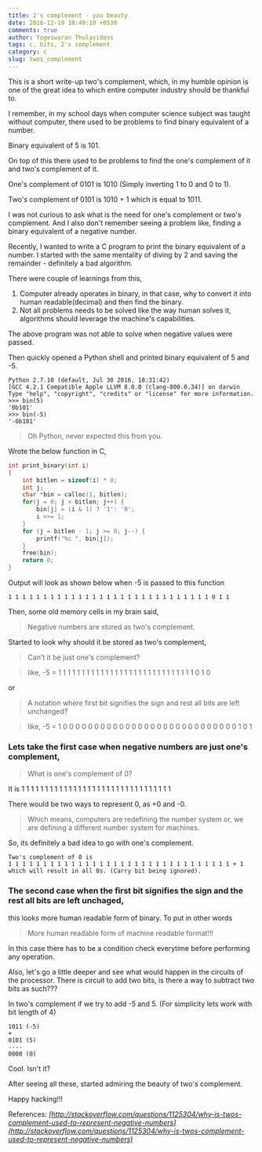```yaml
---
title: 2's complement - you beauty
date: 2016-12-19 18:40:19 +0530
comments: true
author: Yogeswaran Thulasidoss
tags: c, bits, 2's complement
category: c
slug: twos_complement
---
```

This is a short write-up two's complement, which, in my humble opinion is one of the great idea to which entire computer industry should be thankful to.

I remember, in my school days when computer science subject was taught without computer, there used to be problems to find binary equivalent of a number.

Binary equivalent of 5 is 101.

On top of this there used to be problems to find the one's complement of it and two's complement of it.

One's complement of 0101 is 1010 (Simply inverting 1 to 0 and 0 to 1).

Two's complement of 0101 is 1010 + 1 which is equal to 1011.

I was not curious to ask what is the need for one's complement or two's complement.  And I also don't remember seeing a problem like, finding a binary equivalent of a negative number.

Recently, I wanted to write a C program to print the binary equivalent of a number.  I started with the same mentality of diving by 2 and saving the remainder - definitely a bad algorithm.

There were couple of learnings from this, 

1. Computer already operates in binary, in that case, why to convert it into human readable(decimal) and then find the binary.
2. Not all problems needs to be solved like the way human solves it, algorithms should leverage the machine's capabilities. 

The above program was not able to solve when negative values were passed.

Then quickly opened a Python shell and printed binary equivalent of 5 and -5.
```
Python 2.7.10 (default, Jul 30 2016, 18:31:42)
[GCC 4.2.1 Compatible Apple LLVM 8.0.0 (clang-800.0.34)] on darwin
Type "help", "copyright", "credits" or "license" for more information.
>>> bin(5)
'0b101'
>>> bin(-5)
'-0b101'
```

> Oh Python, never expected this from you.

Wrote the below function in C,
```c
int print_binary(int i)
{
	int bitlen = sizeof(i) * 8;
	int j;
	char *bin = calloc(1, bitlen);
	for(j = 0; j < bitlen; j++) {
		bin[j] = (i & 1) ? '1': '0';
		i >>= 1;	
	}
	for (j = bitlen - 1; j >= 0; j--) {
		printf("%c ", bin[j]);
	}
	free(bin);
	return 0;
}
```

Output will look as shown below when -5 is passed to this function
```
1 1 1 1 1 1 1 1 1 1 1 1 1 1 1 1 1 1 1 1 1 1 1 1 1 1 1 1 1 0 1 1 
```

Then, some old memory cells in my brain said,
> Negative numbers are stored as two's complement.

Started to look why should it be stored as two's complement, 
> Can't it be just one's complement? 

> like, -5 = 1 1 1 1 1 1 1 1 1 1 1 1 1 1 1 1 1 1 1 1 1 1 1 1 1 1 1 1 1 0 1 0

or

> A notation where first bit signifies the sign and rest all bits are left unchanged? 

> like, -5 = 1 0 0 0 0 0 0 0 0 0 0 0 0 0 0 0 0 0 0 0 0 0 0 0 0 0 0 0 0 1 0 1

### Lets take the first case when negative numbers are just one's complement,

> What is one's complement of 0?

It is 1 1 1 1 1 1 1 1 1 1 1 1 1 1 1 1 1 1 1 1 1 1 1 1 1 1 1 1 1 1 1 1

There would be two ways to represent 0, as +0 and -0.

> Which means, computers are redefining the number system or, we are defining a different number system for machines.

So, its definitely a bad idea to go with one's complement.

	Two's complement of 0 is 
	1 1 1 1 1 1 1 1 1 1 1 1 1 1 1 1 1 1 1 1 1 1 1 1 1 1 1 1 1 1 1 1 + 1 
	which will result in all 0s. (Carry bit being ignored).


### The second case when the first bit signifies the sign and the rest all bits are left unchaged,
this looks more human readable form of binary.  To put in other words 

> More human readable form of machine readable format!!!

In this case there has to be a condition check everytime before performing any operation.  

Also, let's go a little deeper and see what would happen in the circuits of the processor.  There is circuit to add two bits, is there a way to subtract two bits as such???

In two's complement if we try to add -5 and 5.  (For simplicity lets work with bit length of 4)

	1011 (-5)
	+
	0101 (5)
	----
	0000 (0)

Cool. Isn't it?

After seeing all these, started admiring the beauty of two's complement.

Happy hacking!!!

References:
*[http://stackoverflow.com/questions/1125304/why-is-twos-complement-used-to-represent-negative-numbers](http://stackoverflow.com/questions/1125304/why-is-twos-complement-used-to-represent-negative-numbers)*
